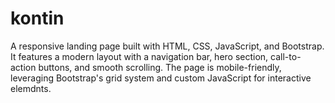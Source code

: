 # kontin
A responsive landing page built with HTML, CSS, JavaScript, and Bootstrap. It features a modern layout with a navigation bar, hero section, call-to-action buttons, and smooth scrolling. The page is mobile-friendly, leveraging Bootstrap's grid system and custom JavaScript for interactive elemdnts.
